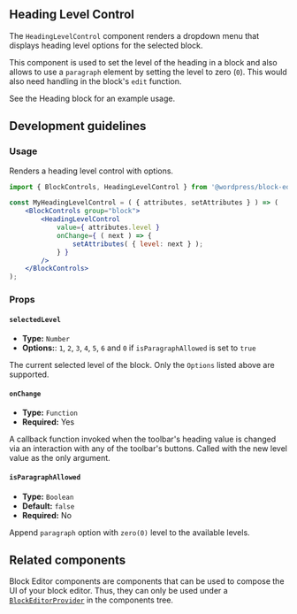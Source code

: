 ## Heading Level Control

The `HeadingLevelControl` component renders a dropdown menu that displays heading level options for the selected block.

This component is used to set the level of the heading in a block and also allows to use a `paragraph` element by setting the level to zero (`0`). This would also need handling in the block's `edit` function.

See the Heading block for an example usage.

## Development guidelines

### Usage

Renders a heading level control with options.

```jsx
import { BlockControls, HeadingLevelControl } from '@wordpress/block-editor';

const MyHeadingLevelControl = ( { attributes, setAttributes } ) => (
	<BlockControls group="block">
		<HeadingLevelControl
			value={ attributes.level }
			onChange={ ( next ) => {
				setAttributes( { level: next } );
			} }
		/>
	</BlockControls>
);
```

### Props

#### `selectedLevel`

-   **Type:** `Number`
-   **Options:**: `1`, `2`, `3`, `4`, `5`, `6` and `0` if `isParagraphAllowed` is set to `true`

The current selected level of the block. Only the `Options` listed above are supported.

#### `onChange`

-   **Type:** `Function`
-   **Required:** Yes

A callback function invoked when the toolbar's heading value is changed via an interaction with any of the toolbar's buttons. Called with the new level value as the only argument.

#### `isParagraphAllowed`

-   **Type:** `Boolean`
-   **Default:** `false`
-   **Required:** No

Append `paragraph` option with `zero(0)` level to the available levels.

## Related components

Block Editor components are components that can be used to compose the UI of your block editor. Thus, they can only be used under a [`BlockEditorProvider`](https://github.com/WordPress/gutenberg/blob/HEAD/packages/block-editor/src/components/provider/README.md) in the components tree.
